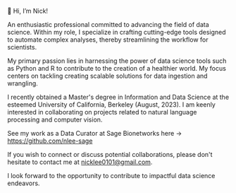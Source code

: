 👋 Hi, I’m Nick!

An enthusiastic professional committed to advancing the field of data science. Within my role, I specialize in crafting cutting-edge tools designed to automate complex analyses, thereby streamlining the workflow for scientists.

My primary passion lies in harnessing the power of data science tools such as Python and R to contribute to the creation of a healthier world. My focus centers on tackling creating scalable solutions for data ingestion and wrangling.

I recently obtained a Master's degree in Information and Data Science at the esteemed University of California, Berkeley (August, 2023). I am keenly interested in collaborating on projects related to natural language processing and computer vision.

See my work as a Data Curator at Sage Bionetworks here -> https://github.com/nlee-sage

If you wish to connect or discuss potential collaborations, please don't hesitate to contact me at nicklee0101@gmail.com.

I look forward to the opportunity to contribute to impactful data science endeavors.
